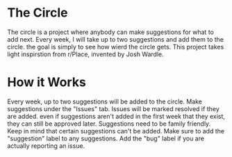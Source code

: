 # The Circle
The circle is a project where anybody can make suggestions for what to add next. Every week, I will take up to two suggestions and add them to the circle. the goal is simply to see how wierd the circle gets. This project takes light inspirstion from r/Place, invented by Josh Wardle.
# How it Works
Every week, up to two suggestions will be added to the circle. Make suggestions under the "Issues" tab. Issues will be marked resolved if they are added. even if suggestions aren't added in the first week that they exist, they can still be approved later. Suggestions need to be family friendly. Keep in mind that certain suggestions can't be added. Make sure to add the "suggestion" label to any suggestions. Add the "bug" label if you are actually reporting an issue.
